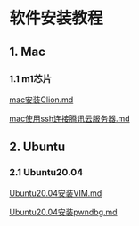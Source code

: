 # 软件安装教程

## 1. Mac

### 1.1 m1芯片

[mac安装Clion.md](https://github.com/niu0217/Documents/blob/main/SoftwareInstall/mac安装Clion.md)

[mac使用ssh连接腾讯云服务器.md](https://github.com/niu0217/Documents/blob/main/SoftwareInstall/mac使用ssh连接腾讯云服务器.md)

## 2. Ubuntu

### 2.1 Ubuntu20.04

[Ubuntu20.04安装VIM.md](https://github.com/niu0217/Documents/blob/main/SoftwareInstall/Ubuntu20.04安装VIM.md)

[Ubuntu20.04安装pwndbg.md](https://github.com/niu0217/Documents/blob/main/SoftwareInstall/Ubuntu20.04安装pwndbg.md)